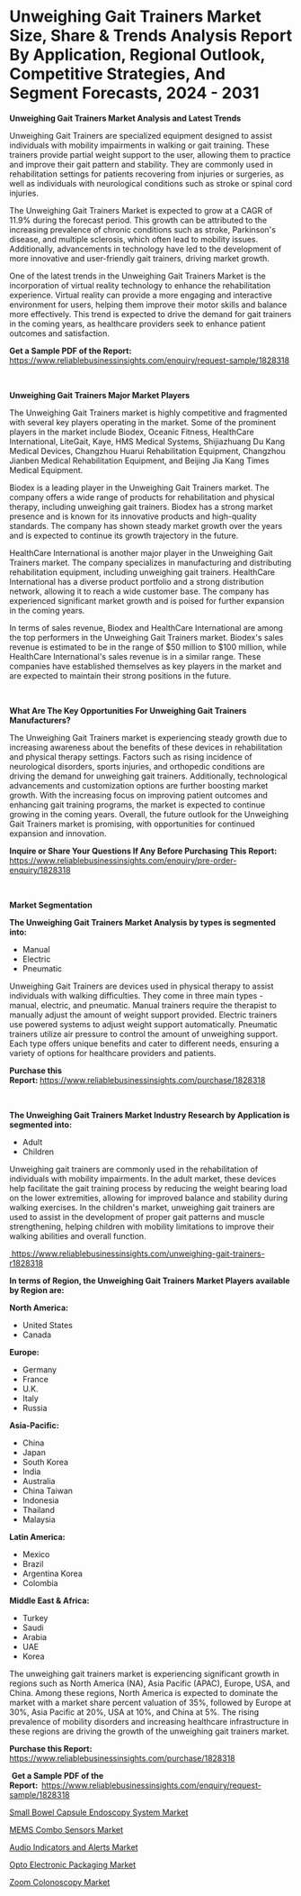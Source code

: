 <p><h1>Unweighing Gait Trainers Market Size, Share & Trends Analysis Report By Application, Regional Outlook, Competitive Strategies, And Segment Forecasts, 2024 - 2031</h1></p><p><strong>Unweighing Gait Trainers Market Analysis and Latest Trends</strong></p>
<p><p>Unweighing Gait Trainers are specialized equipment designed to assist individuals with mobility impairments in walking or gait training. These trainers provide partial weight support to the user, allowing them to practice and improve their gait pattern and stability. They are commonly used in rehabilitation settings for patients recovering from injuries or surgeries, as well as individuals with neurological conditions such as stroke or spinal cord injuries.</p><p>The Unweighing Gait Trainers Market is expected to grow at a CAGR of 11.9% during the forecast period. This growth can be attributed to the increasing prevalence of chronic conditions such as stroke, Parkinson's disease, and multiple sclerosis, which often lead to mobility issues. Additionally, advancements in technology have led to the development of more innovative and user-friendly gait trainers, driving market growth.</p><p>One of the latest trends in the Unweighing Gait Trainers Market is the incorporation of virtual reality technology to enhance the rehabilitation experience. Virtual reality can provide a more engaging and interactive environment for users, helping them improve their motor skills and balance more effectively. This trend is expected to drive the demand for gait trainers in the coming years, as healthcare providers seek to enhance patient outcomes and satisfaction.</p></p>
<p><strong>Get a Sample PDF of the Report:&nbsp;</strong> <a href="https://www.reliablebusinessinsights.com/enquiry/request-sample/1828318">https://www.reliablebusinessinsights.com/enquiry/request-sample/1828318</a></p>
<p>&nbsp;</p>
<p><strong>Unweighing Gait Trainers Major Market Players</strong></p>
<p><p>The Unweighing Gait Trainers market is highly competitive and fragmented with several key players operating in the market. Some of the prominent players in the market include Biodex, Oceanic Fitness, HealthCare International, LiteGait, Kaye, HMS Medical Systems, Shijiazhuang Du Kang Medical Devices, Changzhou Huarui Rehabilitation Equipment, Changzhou Jianben Medical Rehabilitation Equipment, and Beijing Jia Kang Times Medical Equipment.</p><p>Biodex is a leading player in the Unweighing Gait Trainers market. The company offers a wide range of products for rehabilitation and physical therapy, including unweighing gait trainers. Biodex has a strong market presence and is known for its innovative products and high-quality standards. The company has shown steady market growth over the years and is expected to continue its growth trajectory in the future.</p><p>HealthCare International is another major player in the Unweighing Gait Trainers market. The company specializes in manufacturing and distributing rehabilitation equipment, including unweighing gait trainers. HealthCare International has a diverse product portfolio and a strong distribution network, allowing it to reach a wide customer base. The company has experienced significant market growth and is poised for further expansion in the coming years.</p><p>In terms of sales revenue, Biodex and HealthCare International are among the top performers in the Unweighing Gait Trainers market. Biodex's sales revenue is estimated to be in the range of $50 million to $100 million, while HealthCare International's sales revenue is in a similar range. These companies have established themselves as key players in the market and are expected to maintain their strong positions in the future.</p></p>
<p>&nbsp;</p>
<p><strong>What Are The Key Opportunities For Unweighing Gait Trainers Manufacturers?</strong></p>
<p><p>The Unweighing Gait Trainers market is experiencing steady growth due to increasing awareness about the benefits of these devices in rehabilitation and physical therapy settings. Factors such as rising incidence of neurological disorders, sports injuries, and orthopedic conditions are driving the demand for unweighing gait trainers. Additionally, technological advancements and customization options are further boosting market growth. With the increasing focus on improving patient outcomes and enhancing gait training programs, the market is expected to continue growing in the coming years. Overall, the future outlook for the Unweighing Gait Trainers market is promising, with opportunities for continued expansion and innovation.</p></p>
<p><strong>Inquire or Share Your Questions If Any Before Purchasing This Report:</strong> <a href="https://www.reliablebusinessinsights.com/enquiry/pre-order-enquiry/1828318">https://www.reliablebusinessinsights.com/enquiry/pre-order-enquiry/1828318</a></p>
<p>&nbsp;</p>
<p><strong>Market Segmentation</strong></p>
<p><strong>The Unweighing Gait Trainers Market Analysis by types is segmented into:</strong></p>
<p><ul><li>Manual</li><li>Electric</li><li>Pneumatic</li></ul></p>
<p><p>Unweighing Gait Trainers are devices used in physical therapy to assist individuals with walking difficulties. They come in three main types - manual, electric, and pneumatic. Manual trainers require the therapist to manually adjust the amount of weight support provided. Electric trainers use powered systems to adjust weight support automatically. Pneumatic trainers utilize air pressure to control the amount of unweighing support. Each type offers unique benefits and cater to different needs, ensuring a variety of options for healthcare providers and patients.</p></p>
<p><strong>Purchase this Report:&nbsp;</strong><a href="https://www.reliablebusinessinsights.com/purchase/1828318">https://www.reliablebusinessinsights.com/purchase/1828318</a></p>
<p>&nbsp;</p>
<p><strong>The Unweighing Gait Trainers Market Industry Research by Application is segmented into:</strong></p>
<p><ul><li>Adult</li><li>Children</li></ul></p>
<p><p>Unweighing gait trainers are commonly used in the rehabilitation of individuals with mobility impairments. In the adult market, these devices help facilitate the gait training process by reducing the weight bearing load on the lower extremities, allowing for improved balance and stability during walking exercises. In the children's market, unweighing gait trainers are used to assist in the development of proper gait patterns and muscle strengthening, helping children with mobility limitations to improve their walking abilities and overall function.</p></p>
<p><a href="https://www.reliablebusinessinsights.com/unweighing-gait-trainers-r1828318">&nbsp;https://www.reliablebusinessinsights.com/unweighing-gait-trainers-r1828318</a></p>
<p><strong>In terms of Region, the Unweighing Gait Trainers Market Players available by Region are:</strong></p>
<p>
    <p> <strong> North America: </strong>
        <ul>
            <li>United States</li>
            <li>Canada</li>
        </ul>
        </p> 
    <p> <strong> Europe: </strong>
        <ul>
            <li>Germany</li>
            <li>France</li>
            <li>U.K.</li>
            <li>Italy</li>
            <li>Russia</li>
        </ul>
        </p> 
    <p> <strong> Asia-Pacific: </strong>
        <ul>
            <li>China</li>
            <li>Japan</li>
            <li>South Korea</li>
            <li>India</li>
            <li>Australia</li>
            <li>China Taiwan</li>
            <li>Indonesia</li>
            <li>Thailand</li>
            <li>Malaysia</li>
        </ul>
        </p> 
    <p> <strong> Latin America: </strong>
        <ul>
            <li>Mexico</li>
            <li>Brazil</li>
            <li>Argentina Korea</li>
            <li>Colombia</li>
        </ul>
        </p> 
    <p> <strong> Middle East & Africa: </strong>
        <ul>
            <li>Turkey</li>
            <li>Saudi</li>
            <li>Arabia</li>
            <li>UAE</li>
            <li>Korea</li>
        </ul>
    </p>
    </p>
<p><p>The unweighing gait trainers market is experiencing significant growth in regions such as North America (NA), Asia Pacific (APAC), Europe, USA, and China. Among these regions, North America is expected to dominate the market with a market share percent valuation of 35%, followed by Europe at 30%, Asia Pacific at 20%, USA at 10%, and China at 5%. The rising prevalence of mobility disorders and increasing healthcare infrastructure in these regions are driving the growth of the unweighing gait trainers market.</p></p>
<p><strong>Purchase this Report: </strong><a href="https://www.reliablebusinessinsights.com/purchase/1828318">https://www.reliablebusinessinsights.com/purchase/1828318</a></p>
<p>&nbsp;<strong>Get a Sample PDF of the Report:&nbsp;&nbsp;</strong><a href="https://www.reliablebusinessinsights.com/enquiry/request-sample/1828318">https://www.reliablebusinessinsights.com/enquiry/request-sample/1828318</a></p>
<p><strong></strong></p>
<p><p><a href="https://github.com/brentleyjimmiealvaradoz4l1rea/Market-Research-Report-List-3/blob/main/small-bowel-capsule-endoscopy-system-market.md">Small Bowel Capsule Endoscopy System Market</a></p><p><a href="https://medium.com/@nettieboyle28/mems-combo-sensors-market-size-is-growing-at-cagr-of-7-4-59e81d315db4">MEMS Combo Sensors Market</a></p><p><a href="https://medium.com/@kaceyrath_40350/audio-indicators-and-alerts-market-size-market-segmentation-market-trends-and-growth-analysis-89b1031b9f62">Audio Indicators and Alerts Market</a></p><p><a href="https://medium.com/@sjdhshjc2456654/global-opto-electronic-packaging-market-size-share-analysis-by-product-type-by-application-by-1a95fe4a9085">Opto Electronic Packaging Market</a></p><p><a href="https://github.com/Angelnienowdseej3e45z3p8c/Market-Research-Report-List-3/blob/main/zoom-colonoscopy-market.md">Zoom Colonoscopy Market</a></p></p>